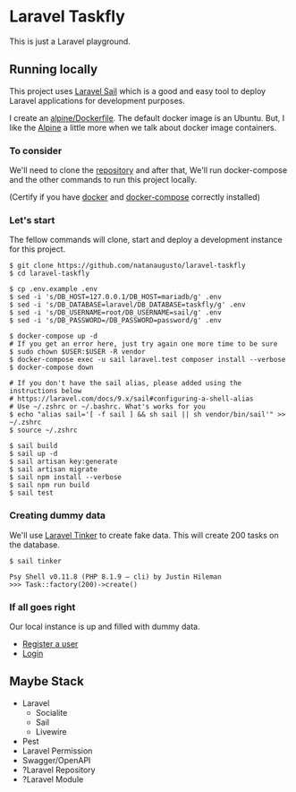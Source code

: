 # Laravel Taskfly

This is just a Laravel playground.

## Running locally

This project uses [Laravel Sail](https://laravel.com/docs/9.x/sail) which is a good and easy tool to deploy Laravel applications for development purposes.

I create an [alpine/Dockerfile](docker/alpine/Dockerfile). The default docker image is an Ubuntu. But, I like the [Alpine](image) a little more when we talk about docker image containers.

### To consider

We'll need to clone the [repository](https://github.com/natanaugusto/laravel-taskfly) and after that, We'll run docker-compose and the other commands to run this project locally.

(Certify if you have [docker](https://docs.docker.com/engine/install) and [docker-compose](https://docs.docker.com/compose/install/) correctly installed)

### Let's start
The fellow commands will clone, start and deploy a development instance for this project.

```shell
$ git clone https://github.com/natanaugusto/laravel-taskfly
$ cd laravel-taskfly

$ cp .env.example .env
$ sed -i 's/DB_HOST=127.0.0.1/DB_HOST=mariadb/g' .env
$ sed -i 's/DB_DATABASE=laravel/DB_DATABASE=taskfly/g' .env
$ sed -i 's/DB_USERNAME=root/DB_USERNAME=sail/g' .env
$ sed -i 's/DB_PASSWORD=/DB_PASSWORD=password/g' .env

$ docker-compose up -d
# If you get an error here, just try again one more time to be sure
$ sudo chown $USER:$USER -R vendor
$ docker-compose exec -u sail laravel.test composer install --verbose
$ docker-compose down

# If you don't have the sail alias, please added using the instructions below
# https://laravel.com/docs/9.x/sail#configuring-a-shell-alias
# Use ~/.zshrc or ~/.bashrc. What's works for you
$ echo "alias sail='[ -f sail ] && sh sail || sh vendor/bin/sail'" >> ~/.zshrc
$ source ~/.zshrc

$ sail build
$ sail up -d
$ sail artisan key:generate
$ sail artisan migrate
$ sail npm install --verbose
$ sail npm run build
$ sail test
```
### Creating dummy data
We'll use [Laravel Tinker](https://laravel.com/docs/9.x/artisan#tinker) to create fake data. This will create 200 tasks on the database.

```shell
$ sail tinker

Psy Shell v0.11.8 (PHP 8.1.9 — cli) by Justin Hileman
>>> Task::factory(200)->create()
```
### If all goes right

Our local instance is up and filled with dummy data.

- [Register a user](http://localhost/register)
- [Login](http://localhost/register)

## Maybe Stack
- Laravel
  - Socialite
  - Sail
  - Livewire
- Pest
- Laravel Permission
- Swagger/OpenAPI
- ?Laravel Repository
- ?Laravel Module

